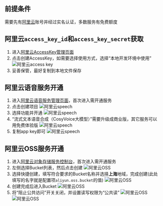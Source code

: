 ## 前提条件
需要先有[阿里云](https://www.aliyun.com)账号并经过实名认证，多数服务有免费额度

## 阿里云`access_key_id`和`access_key_secret`获取
1. 进入[阿里云AccessKey管理页面](https://ram.console.aliyun.com/profile/access-keys)
2. 点击创建AccessKey，如需要选择使用方式，选择“本地开发环境中使用”
![阿里云access key](/docs/images/aliyun_accesskey_1.png)
3. 妥善保管，最好复制到本地文件保存

## 阿里云语音服务开通
1. 进入[阿里云语音服务管理页面](https://nls-portal.console.aliyun.com/applist)，首次进入需开通服务
2. 点击创建项目
![阿里云speech](/docs/images/aliyun_speech_1.png)
3. 选择功能并开通
![阿里云speech](/docs/images/aliyun_speech_2.png)
4. “流式文本语音合成（CosyVoice大模型）”需要升级成商业版，其它服务可以用免费体验版
![阿里云speech](/docs/images/aliyun_speech_3.png)
5. 复制app key即可
![阿里云speech](/docs/images/aliyun_speech_4.png)

## 阿里云OSS服务开通
1. 进入[阿里云对象存储服务控制台](https://oss.console.aliyun.com/overview)，首次进入需开通服务
2. 左侧选择Bucket列表，然后点击创建
![阿里云OSS](/docs/images/aliyun_oss_1.png)
3. 选择快捷创建，填写符合要求的Bucket名称并选择**上海**地域，完成创建(此处填写的名字就是配置项`aliyun.oss.bucket`的值)
![阿里云OSS](/docs/images/aliyun_oss_2.png)
4. 创建完成后进入Bucket
![阿里云OSS](/docs/images/aliyun_oss_3.png)
5. 将“阻止公共访问”开关关闭，并设置读写权限为“公共读”
![阿里云OSS](/docs/images/aliyun_oss_4.png)
![阿里云OSS](/docs/images/aliyun_oss_5.png)